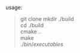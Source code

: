 usage:
> git clone 
> mkdir ./build  
> cd ./build  
> cmake ..  
> make  
> ./bin/*executables*  


